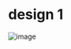 # design 1

![image](https://github.com/slowy07/uiDesign/blob/main/design1/screenDesign1.png?raw=true)
